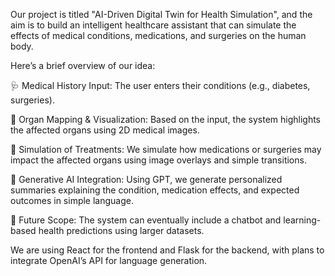 Our project is titled "AI-Driven Digital Twin for Health Simulation", and the aim is to build an intelligent healthcare assistant that can simulate the effects of medical conditions, medications, and surgeries on the human body.

Here’s a brief overview of our idea:

🩺 Medical History Input: The user enters their conditions (e.g., diabetes, surgeries).

🧠 Organ Mapping & Visualization: Based on the input, the system highlights the affected organs using 2D medical images.

💊 Simulation of Treatments: We simulate how medications or surgeries may impact the affected organs using image overlays and simple transitions.

🤖 Generative AI Integration: Using GPT, we generate personalized summaries explaining the condition, medication effects, and expected outcomes in simple language.

🧬 Future Scope: The system can eventually include a chatbot and learning-based health predictions using larger datasets.

We are using React for the frontend and Flask for the backend, with plans to integrate OpenAI’s API for language generation.
